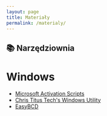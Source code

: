 ```yaml
---
layout: page
title: Materiały
permalink: /materialy/
---
```


## 📚 Narzędziownia
# Windows
- [Microsoft Activation Scripts](https://github.com/massgravel/Microsoft-Activation-Scripts/)
- [Chris Titus Tech's Windows Utility](https://github.com/ChrisTitusTech/winutil)
- [EasyBCD](https://neosmart.net/EasyBCD/)
